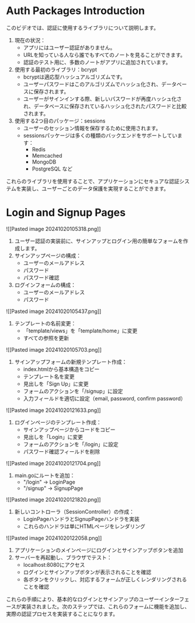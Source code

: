 # Auth Packages Introduction
このビデオでは、認証に使用するライブラリについて説明します。

1. 現在の状況：
    - アプリにはユーザー認証がありません。
    - URLを知っている人なら誰でもすべてのノートを見ることができます。
    - 認証のテスト用に、多数のノートがアプリに追加されています。
2. 使用する最初のライブラリ：bcrypt
    - bcryptは適応型ハッシュアルゴリズムです。
    - ユーザーパスワードはこのアルゴリズムでハッシュ化され、データベースに保存されます。
    - ユーザーがサインインする際、新しいパスワードが再度ハッシュ化され、データベースに保存されているハッシュ化されたパスワードと比較されます。
3. 使用する2つ目のパッケージ：sessions
    - ユーザーのセッション情報を保存するために使用されます。
    - sessionsパッケージは多くの種類のバックエンドをサポートしています：
        - Redis
        - Memcached
        - MongoDB
        - PostgreSQL など

これらのライブラリを使用することで、アプリケーションにセキュアな認証システムを実装し、ユーザーごとのデータ保護を実現することができます。

# Login and Signup Pages

![[Pasted image 20241020105318.png]]

1. ユーザー認証の実装前に、サインアップとログイン用の簡単なフォームを作成します。
2. サインアップページの構成：
    - ユーザーのメールアドレス
    - パスワード
    - パスワード確認
3. ログインフォームの構成：
    - ユーザーのメールアドレス
    - パスワード

![[Pasted image 20241020105437.png]]

1. テンプレートの名前変更：
    - 「template/views」を「template/home」に変更
    - すべての参照を更新

![[Pasted image 20241020105703.png]]

1. サインアップフォームの新規テンプレート作成：
    - index.htmlから基本構造をコピー
    - テンプレート名を変更
    - 見出しを「Sign Up」に変更
    - フォームのアクションを「/signup」に設定
    - 入力フィールドを適切に設定（email, password, confirm password）

![[Pasted image 20241020121633.png]]

1. ログインページのテンプレート作成：
    - サインアップページからコードをコピー
    - 見出しを「Login」に変更
    - フォームのアクションを「/login」に設定
    - パスワード確認フィールドを削除

![[Pasted image 20241020121704.png]]

1. main.goにルートを追加：
    - "/login" → LoginPage
    - "/signup" → SignupPage

![[Pasted image 20241020121820.png]]

1. 新しいコントローラ（SessionController）の作成：
    - LoginPageハンドラとSignupPageハンドラを実装
    - これらのハンドラは単にHTMLページをレンダリング

![[Pasted image 20241020122058.png]]

1. アプリケーションのメインページにログインとサインアップボタンを追加
2. サーバーを再起動し、ブラウザでテスト：
    - localhost:8080にアクセス
    - ログインとサインアップボタンが表示されることを確認
    - 各ボタンをクリックし、対応するフォームが正しくレンダリングされることを確認

これらの手順により、基本的なログインとサインアップのユーザーインターフェースが実装されました。次のステップでは、これらのフォームに機能を追加し、実際の認証プロセスを実装することになります。